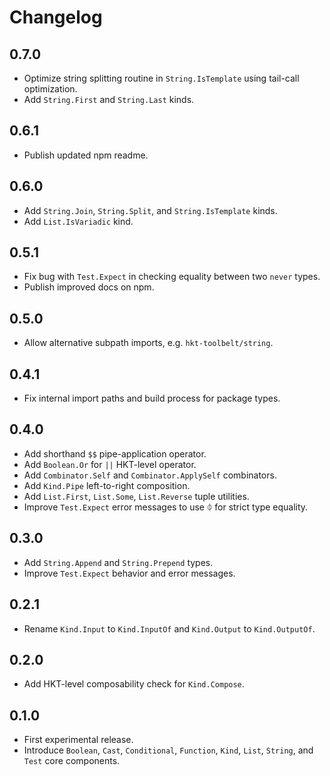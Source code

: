 # Changelog

## 0.7.0

- Optimize string splitting routine in `String.IsTemplate` using tail-call optimization.
- Add `String.First` and `String.Last` kinds.

## 0.6.1

- Publish updated npm readme.

## 0.6.0

- Add `String.Join`, `String.Split`, and `String.IsTemplate` kinds.
- Add `List.IsVariadic` kind.

## 0.5.1

- Fix bug with `Test.Expect` in checking equality between two `never` types.
- Publish improved docs on npm.

## 0.5.0

- Allow alternative subpath imports, e.g. `hkt-toolbelt/string`.

## 0.4.1

- Fix internal import paths and build process for package types.

## 0.4.0

- Add shorthand `$$` pipe-application operator.
- Add `Boolean.Or` for `||` HKT-level operator.
- Add `Combinator.Self` and `Combinator.ApplySelf` combinators.
- Add `Kind.Pipe` left-to-right composition.
- Add `List.First`, `List.Some`, `List.Reverse` tuple utilities.
- Improve `Test.Expect` error messages to use ᛰ for strict type equality.

## 0.3.0

- Add `String.Append` and `String.Prepend` types.
- Improve `Test.Expect` behavior and error messages.

## 0.2.1

- Rename `Kind.Input` to `Kind.InputOf` and `Kind.Output` to `Kind.OutputOf`.

## 0.2.0

- Add HKT-level composability check for `Kind.Compose`.

## 0.1.0

- First experimental release.
- Introduce `Boolean`, `Cast`, `Conditional`, `Function`, `Kind`, `List`, `String`, and `Test` core components.
